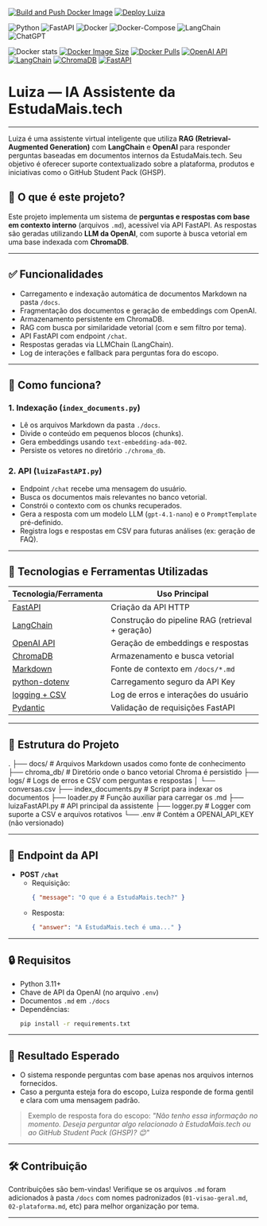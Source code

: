 [![Build and Push Docker Image](https://github.com/92username/luiza-AI-assistant/actions/workflows/main.yml/badge.svg)](https://github.com/92username/luiza-AI-assistant/actions/workflows/main.yml) [![Deploy Luiza](https://github.com/92username/luiza-AI-assistant/actions/workflows/deploy.yml/badge.svg)](https://github.com/92username/luiza-AI-assistant/actions/workflows/deploy.yml)

![Python](https://img.shields.io/badge/python-3670A0?style=for-the-badge&logo=python&logoColor=ffdd54)
![FastAPI](https://img.shields.io/badge/FastAPI-005571?style=for-the-badge&logo=fastapi) ![Docker](https://img.shields.io/badge/docker-%230db7ed.svg?style=for-the-badge&logo=docker&logoColor=white) ![Docker-Compose](https://img.shields.io/badge/Docker%20Compose-2496ED?style=for-the-badge&logo=docker&logoColor=white) ![LangChain](https://img.shields.io/badge/langchain-1C3C3C?style=for-the-badge&logo=langchain&logoColor=white) ![ChatGPT](https://img.shields.io/badge/ChatGPT-74aa9c?style=for-the-badge&logo=openai&logoColor=white)

![Docker stats](https://img.shields.io/badge/Docker%20/%20stats-blue?logo=docker)
[![Docker Image Size](https://img.shields.io/docker/image-size/user92/luiza-fastapi/latest)](https://hub.docker.com/r/user92/luiza-fastapi)
[![Docker Pulls](https://img.shields.io/docker/pulls/user92/luiza-fastapi)](https://hub.docker.com/r/user92/luiza-fastapi)
[![OpenAI API](https://img.shields.io/badge/OpenAI-API-4BDBF4?logo=openai)](https://platform.openai.com/)
[![LangChain](https://img.shields.io/badge/LangChain-enabled-brightgreen)](https://www.langchain.com/)
[![ChromaDB](https://img.shields.io/badge/ChromaDB-vector%20store-lightgreen)](https://www.trychroma.com/)
[![FastAPI](https://img.shields.io/badge/FastAPI-async%20API-009688?logo=fastapi)](https://fastapi.tiangolo.com/)


# Luiza — IA Assistente da EstudaMais.tech
---

Luiza é uma assistente virtual inteligente que utiliza **RAG (Retrieval-Augmented Generation)** com **LangChain** e **OpenAI** para responder perguntas baseadas em documentos internos da EstudaMais.tech. Seu objetivo é oferecer suporte contextualizado sobre a plataforma, produtos e iniciativas como o GitHub Student Pack (GHSP).

## 📌 O que é este projeto?

Este projeto implementa um sistema de **perguntas e respostas com base em contexto interno** (arquivos `.md`), acessível via API FastAPI. As respostas são geradas utilizando **LLM da OpenAI**, com suporte à busca vetorial em uma base indexada com **ChromaDB**.

---

## ✅ Funcionalidades

- Carregamento e indexação automática de documentos Markdown na pasta `/docs`.
- Fragmentação dos documentos e geração de embeddings com OpenAI.
- Armazenamento persistente em ChromaDB.
- RAG com busca por similaridade vetorial (com e sem filtro por tema).
- API FastAPI com endpoint `/chat`.
- Respostas geradas via LLMChain (LangChain).
- Log de interações e fallback para perguntas fora do escopo.

---

## 🚀 Como funciona?

### 1. Indexação (`index_documents.py`)
- Lê os arquivos Markdown da pasta `./docs`.
- Divide o conteúdo em pequenos blocos (chunks).
- Gera embeddings usando `text-embedding-ada-002`.
- Persiste os vetores no diretório `./chroma_db`.

### 2. API (`luizaFastAPI.py`)
- Endpoint `/chat` recebe uma mensagem do usuário.
- Busca os documentos mais relevantes no banco vetorial.
- Constrói o contexto com os chunks recuperados.
- Gera a resposta com um modelo LLM (`gpt-4.1-nano`) e o `PromptTemplate` pré-definido.
- Registra logs e respostas em CSV para futuras análises (ex: geração de FAQ).

---

## 🧰 Tecnologias e Ferramentas Utilizadas

| Tecnologia/Ferramenta  | Uso Principal |
|------------------------|---------------|
| [FastAPI](https://fastapi.tiangolo.com/) | Criação da API HTTP |
| [LangChain](https://www.langchain.com/) | Construção do pipeline RAG (retrieval + geração) |
| [OpenAI API](https://platform.openai.com/docs) | Geração de embeddings e respostas |
| [ChromaDB](https://www.trychroma.com/) | Armazenamento e busca vetorial |
| [Markdown](https://www.markdownguide.org/) | Fonte de contexto em `/docs/*.md` |
| [python-dotenv](https://pypi.org/project/python-dotenv/) | Carregamento seguro da API Key |
| [logging + CSV](https://docs.python.org/3/library/logging.html) | Log de erros e interações do usuário |
| [Pydantic](https://docs.pydantic.dev/) | Validação de requisições FastAPI |

---

## 📁 Estrutura do Projeto

.
├── docs/ # Arquivos Markdown usados como fonte de conhecimento
├── chroma_db/ # Diretório onde o banco vetorial Chroma é persistido
├── logs/ # Logs de erros e CSV com perguntas e respostas
│ └── conversas.csv
├── index_documents.py # Script para indexar os documentos
├── loader.py # Função auxiliar para carregar os .md
├── luizaFastAPI.py # API principal da assistente
├── logger.py # Logger com suporte a CSV e arquivos rotativos
└── .env # Contém a OPENAI_API_KEY (não versionado)


---

## 📡 Endpoint da API

- **POST `/chat`**
  - Requisição:
    ```json
    { "message": "O que é a EstudaMais.tech?" }
    ```
  - Resposta:
    ```json
    { "answer": "A EstudaMais.tech é uma..." }
    ```

---

## 🔒 Requisitos

- Python 3.11+
- Chave de API da OpenAI (no arquivo `.env`)
- Documentos `.md` em `./docs`
- Dependências:
    ```bash
    pip install -r requirements.txt
    ```

---

## 🎯 Resultado Esperado

- O sistema responde perguntas com base apenas nos arquivos internos fornecidos.
- Caso a pergunta esteja fora do escopo, Luiza responde de forma gentil e clara com uma mensagem padrão.

> Exemplo de resposta fora do escopo:
> *"Não tenho essa informação no momento. Deseja perguntar algo relacionado à EstudaMais.tech ou ao GitHub Student Pack (GHSP)? 😊"*

---

## 🛠️ Contribuição

Contribuições são bem-vindas! Verifique se os arquivos `.md` foram adicionados à pasta `/docs` com nomes padronizados (`01-visao-geral.md`, `02-plataforma.md`, etc) para melhor organização por tema.

---
